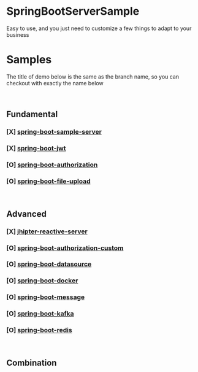 # SpringBootServerSample

Easy to use, and you just need to customize a few things to adapt to your business

# Samples
The title of demo below is the same as the branch name, so you can checkout with exactly the name below

&nbsp;


## Fundamental

### [X] [spring-boot-sample-server](https://github.com/sangqle/spring-boot-server-sample/tree/master/spring-boot-sample-server)
### [X] [spring-boot-jwt](https://github.com/sangqle/spring-boot-server-sample/tree/master/spring-boot-jwt)
### [O] [spring-boot-authorization](https://github.com/sangqle/spring-boot-server-sample/tree/master/spring-boot-authorization)
### [O] [spring-boot-file-upload](https://github.com/sangqle/spring-boot-server-sample/tree/master/spring-boot-file-upload)
&nbsp;
## Advanced 
### [X] [jhipter-reactive-server](https://github.com/sangqle/spring-boot-server-sample/tree/master/reactive-server)
### [O] [spring-boot-authorization-custom]()
### [O] [spring-boot-datasource]()
### [O] [spring-boot-docker]()
### [O] [spring-boot-message]()
### [O] [spring-boot-kafka]()
### [O] [spring-boot-redis]()
&nbsp;
## Combination
&nbsp;


